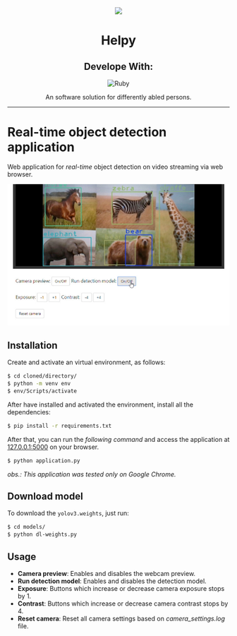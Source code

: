 
<div id="header" align="center">
  <img src="https://i.pinimg.com/originals/fa/5c/a0/fa5ca02aea7684f58e947f12152fcfaa.gif" width="200"/>
 <h1> Helpy </h1>
 
 <h2> Develope With: </h2>

![Ruby](https://forthebadge.com/images/badges/made-with-python.svg)


An software solution for differently abled persons.
__________________________
 
</div>






# Real-time object detection application

Web application for _real-time_ object detection on video streaming via web browser.

![layout](_source/layout.jpg)

## Installation

Create and activate an virtual environment, as follows:

```bash
$ cd cloned/directory/
$ python -m venv env
$ env/Scripts/activate
```

After have installed and activated the environment, install all the dependencies:

```bash
$ pip install -r requirements.txt
```

After that, you can run the _following command_ and access the application at [127.0.0.1:5000](http://127.0.0.1:5000/) on your browser.

```bash
$ python application.py
```

*obs.: This application was tested only on *Google Chrome*.*

## Download model

To download the `yolov3.weights`, just run:

```bash
$ cd models/
$ python dl-weights.py
```

## Usage

- **Camera preview**: Enables and disables the webcam preview.
- **Run detection model**: Enables and disables the detection model.
- **Exposure**: Buttons which increase or decrease camera exposure stops by 1.
- **Contrast**: Buttons which increase or decrease camera contrast stops by 4.
- **Reset camera**: Reset all camera settings based on _camera_settings.log_ file.
